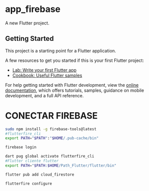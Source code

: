 # app_firebase

A new Flutter project.

## Getting Started

This project is a starting point for a Flutter application.

A few resources to get you started if this is your first Flutter project:

- [Lab: Write your first Flutter app](https://docs.flutter.dev/get-started/codelab)
- [Cookbook: Useful Flutter samples](https://docs.flutter.dev/cookbook)

For help getting started with Flutter development, view the
[online documentation](https://docs.flutter.dev/), which offers tutorials,
samples, guidance on mobile development, and a full API reference.

# CONECTAR FIREBASE 

```sh
sudo npm install -g firebase-tools@latest
#flutterfire_cli 
export PATH="$PATH":"$HOME/.pub-cache/bin"
```

```sh
firebase login
```

```sh
dart pug global activate flutterfire_cli
#Flutter cliente flutter
export PATH="$PATH:$HOME/Path_Flutter/flutter/bin"
```

```sh
flutter pub add cloud_firestore
```

```sh
flutterfire configure
```

